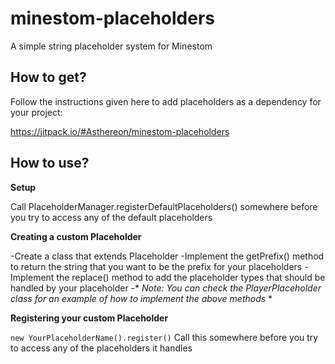 # minestom-placeholders
A simple string placeholder system for Minestom

## How to get?

Follow the instructions given here to add placeholders as a dependency for your project:

https://jitpack.io/#Asthereon/minestom-placeholders


## How to use?

**Setup**

Call PlaceholderManager.registerDefaultPlaceholders() somewhere before you try to access any of the default placeholders

**Creating a custom Placeholder**
	
-Create a class that extends Placeholder
-Implement the getPrefix() method to return the string that you want to be the prefix for your placeholders
-Implement the replace() method to add the placeholder types that should be handled by your placeholder
-* *Note:  You can check the PlayerPlaceholder class for an example of how to implement the above methods* *
	
**Registering your custom Placeholder**

`new YourPlaceholderName().register()`
Call this somewhere before you try to access any of the placeholders it handles